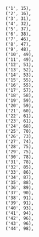     ('1', 15),
    ('2', 16),
    ('3', 31),
    ('4', 32),
    ('5', 37),
    ('6', 38),
    ('7', 46),
    ('8', 47),
    ('9', 48),
    ('10', 49),
    ('11', 49),
    ('12', 51),
    ('13', 52),
    ('14', 53),
    ('15', 55),
    ('16', 55),
    ('17', 57),
    ('18', 58),
    ('19', 59),
    ('20', 59),
    ('21', 60),
    ('22', 61),
    ('23', 61),
    ('24', 68),
    ('25', 70),
    ('26', 73),
    ('27', 74),
    ('28', 75),
    ('29', 75),
    ('30', 78),
    ('31', 78),
    ('32', 85),
    ('33', 86),
    ('34', 87),
    ('35', 88),
    ('36', 89),
    ('37', 90),
    ('38', 91),
    ('39', 91),
    ('40', 93),
    ('41', 94),
    ('42', 96),
    ('43', 96),
    ('44', 98),